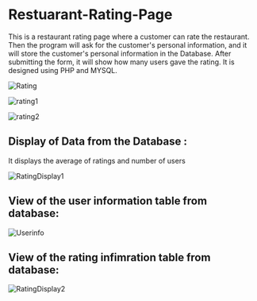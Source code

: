 # Restuarant-Rating-Page
This is a restaurant rating page where a customer can rate the restaurant. Then the program will ask for the customer's personal information, and it will store the customer's personal information in the Database. After submitting the form, it will show how many users gave the rating. It is designed using PHP and MYSQL.

![Rating](https://user-images.githubusercontent.com/94620098/208263684-80ff8cdf-1c80-48ea-96f3-ead9048fb487.PNG)

![rating1](https://user-images.githubusercontent.com/94620098/208263755-928c835d-8757-49cb-925b-95f689c65760.PNG)

![rating2](https://user-images.githubusercontent.com/94620098/208263831-89171aef-b17e-422d-af0b-dded4d2b8ef4.PNG)

## Display of Data from the Database :
It displays the average of ratings and number of users

![RatingDisplay1](https://user-images.githubusercontent.com/94620098/208265313-1600781b-538e-49cc-960d-073a58cdd361.PNG)

## View of the user information table from database: 
![Userinfo](https://user-images.githubusercontent.com/94620098/208265578-d0c3d30c-b133-4050-ac2b-9becdb11652a.PNG)

## View of the rating infimration table from database: 
![RatingDisplay2](https://user-images.githubusercontent.com/94620098/208265591-27ef1090-cc5b-4017-83ff-0dbd4243a83a.PNG)




